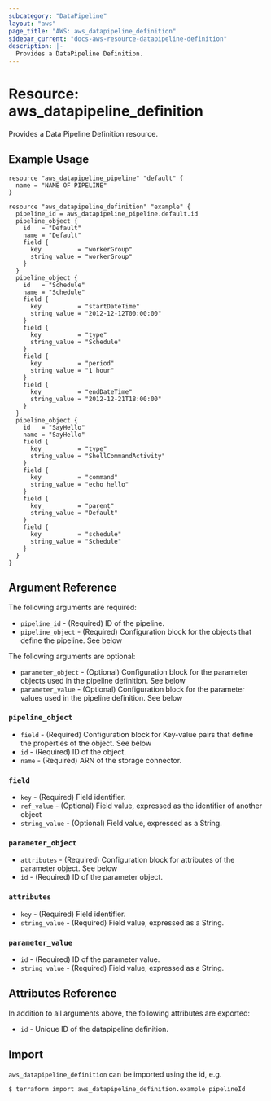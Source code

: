```yaml
---
subcategory: "DataPipeline"
layout: "aws"
page_title: "AWS: aws_datapipeline_definition"
sidebar_current: "docs-aws-resource-datapipeline-definition"
description: |-
  Provides a DataPipeline Definition.
---
```


# Resource: aws_datapipeline_definition

Provides a Data Pipeline Definition resource.

## Example Usage

```hcl
resource "aws_datapipeline_pipeline" "default" {
  name = "NAME OF PIPELINE"
}

resource "aws_datapipeline_definition" "example" {
  pipeline_id = aws_datapipeline_pipeline.default.id
  pipeline_object {
    id   = "Default"
    name = "Default"
    field {
      key          = "workerGroup"
      string_value = "workerGroup"
    }
  }
  pipeline_object {
    id   = "Schedule"
    name = "Schedule"
    field {
      key          = "startDateTime"
      string_value = "2012-12-12T00:00:00"
    }
    field {
      key          = "type"
      string_value = "Schedule"
    }
    field {
      key          = "period"
      string_value = "1 hour"
    }
    field {
      key          = "endDateTime"
      string_value = "2012-12-21T18:00:00"
    }
  }
  pipeline_object {
    id   = "SayHello"
    name = "SayHello"
    field {
      key          = "type"
      string_value = "ShellCommandActivity"
    }
    field {
      key          = "command"
      string_value = "echo hello"
    }
    field {
      key          = "parent"
      string_value = "Default"
    }
    field {
      key          = "schedule"
      string_value = "Schedule"
    }
  }
}
```

## Argument Reference

The following arguments are required:

* `pipeline_id` - (Required) ID of the pipeline.
* `pipeline_object` - (Required) Configuration block for the objects that define the pipeline. See below

The following arguments are optional:

* `parameter_object` - (Optional) Configuration block for the parameter objects used in the pipeline definition. See below
* `parameter_value` - (Optional) Configuration block for the parameter values used in the pipeline definition. See below

### `pipeline_object`

* `field` - (Required) Configuration block for Key-value pairs that define the properties of the object. See below
* `id` - (Required) ID of the object.
* `name` - (Required) ARN of the storage connector.

### `field`

* `key` - (Required) Field identifier.
* `ref_value` - (Optional) Field value, expressed as the identifier of another object
* `string_value` - (Optional) Field value, expressed as a String.

### `parameter_object`

* `attributes` - (Required) Configuration block for attributes of the parameter object. See below
* `id` - (Required) ID of the parameter object.

### `attributes`

* `key` - (Required) Field identifier.
* `string_value` - (Required) Field value, expressed as a String.

### `parameter_value`

* `id` - (Required) ID of the parameter value.
* `string_value` - (Required) Field value, expressed as a String.

## Attributes Reference

In addition to all arguments above, the following attributes are exported:

* `id` - Unique ID of the datapipeline definition.


## Import

`aws_datapipeline_definition` can be imported using the id, e.g.

```
$ terraform import aws_datapipeline_definition.example pipelineId
```
